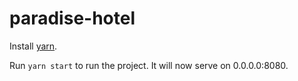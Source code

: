 # paradise-hotel

Install [yarn](https://yarnpkg.com/en/docs/install).

Run `yarn start` to run the project. It will now serve on 0.0.0.0:8080.
